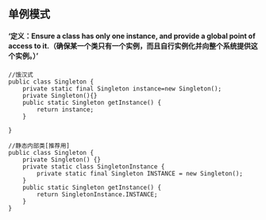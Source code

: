 
## 单例模式

#### ‘定义：Ensure a class has only one instance, and provide a global point of access to it.（确保某一个类只有一个实例，而且自行实例化并向整个系统提供这个实例。）’

```
//饿汉式
public class Singleton {
	private static final Singleton instance=new Singleton();
	private Singleton(){}
	public static Singleton getInstance() {
		return instance;
	}

}
```

```
//静态内部类[推荐用]
public class Singleton {
    private Singleton() {}
    private static class SingletonInstance {
        private static final Singleton INSTANCE = new Singleton();
    }
    public static Singleton getInstance() {
        return SingletonInstance.INSTANCE;
    }
}
```

